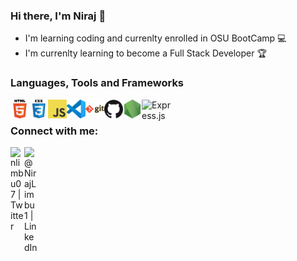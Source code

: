 ### Hi there, I'm Niraj  👋

- I'm learning coding and currenlty enrolled in OSU BootCamp 💻
- I'm currenlty learning to become a Full Stack Developer 🏆

### Languages, Tools and Frameworks
<img align="left" alt="HTML5" width="30px" src="https://raw.githubusercontent.com/github/explore/80688e429a7d4ef2fca1e82350fe8e3517d3494d/topics/html/html.png" />
<img align="left" alt="CSS3" width="30px" src="https://raw.githubusercontent.com/github/explore/80688e429a7d4ef2fca1e82350fe8e3517d3494d/topics/css/css.png" />
<img align="left" alt="JavaScript" width="30px" src="https://raw.githubusercontent.com/github/explore/80688e429a7d4ef2fca1e82350fe8e3517d3494d/topics/javascript/javascript.png" />
<img align="left" alt="Visual Studio Code" width="30px" src="https://raw.githubusercontent.com/github/explore/80688e429a7d4ef2fca1e82350fe8e3517d3494d/topics/visual-studio-code/visual-studio-code.png" />
<img align="left" alt="Git" width="30px" src="https://raw.githubusercontent.com/github/explore/80688e429a7d4ef2fca1e82350fe8e3517d3494d/topics/git/git.png" />
<img align="left" alt="GitHub" width="30px" src="https://raw.githubusercontent.com/github/explore/78df643247d429f6cc873026c0622819ad797942/topics/github/github.png" />
<img align="left" alt="Node.js" width="30px" src="https://raw.githubusercontent.com/github/explore/80688e429a7d4ef2fca1e82350fe8e3517d3494d/topics/nodejs/nodejs.png" />
<img align="left" alt="Express.js" width="52px" src="https://miro.medium.com/max/365/1*d2zLEjERsrs1Rzk_95QU9A.png" />
<br>

### Connect with me:
<img align="left" alt="nlimbu07 | Twitter" width="22px" src="https://cdn.jsdelivr.net/npm/simple-icons@v3/icons/twitter.svg" />
<img align="left" alt="@NirajLimbu1 | LinkedIn" width="22px" src="https://cdn.jsdelivr.net/npm/simple-icons@v3/icons/linkedin.svg" />
<br>





